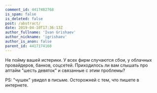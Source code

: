 ```yaml
---
comment_id: 4417482768
is_spam: false
is_deleted: false
post: /abstract/
date: 2019-04-10T17:36:13Z
author_fullname: 'Ivan Grishaev'
author_nickname: 'igrishaev'
author_is_anon: false
parent_id: 4417174160
---
```


<p>Не пойму вашей истерики. У всех фирм случаются сбои, у облачных провайдеров, банков, соцсетей. Приходилось ли вам слышать про аптайм "шесть девяток" и связанные с этим проблемы?</p><p>PS: "чушек" увидел в письме. Осторожней с тем, что пишете в интернете.</p>
